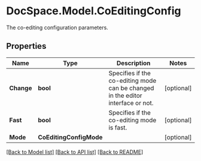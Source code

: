 # DocSpace.Model.CoEditingConfig
The co-editing configuration parameters.

## Properties

Name | Type | Description | Notes
------------ | ------------- | ------------- | -------------
**Change** | **bool** | Specifies if the co-editing mode can be changed in the editor interface or not. | [optional] 
**Fast** | **bool** | Specifies if the co-editing mode is fast. | [optional] 
**Mode** | **CoEditingConfigMode** |  | [optional] 

[[Back to Model list]](../README.md#documentation-for-models) [[Back to API list]](../README.md#documentation-for-api-endpoints) [[Back to README]](../README.md)

